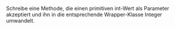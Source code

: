 Schreibe eine Methode, die einen primitiven int-Wert als Parameter akzeptiert und ihn in die entsprechende Wrapper-Klasse Integer umwandelt.